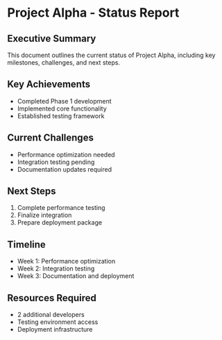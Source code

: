 # Project Alpha - Status Report

## Executive Summary
This document outlines the current status of Project Alpha, including key milestones, challenges, and next steps.

## Key Achievements
- Completed Phase 1 development
- Implemented core functionality
- Established testing framework

## Current Challenges
- Performance optimization needed
- Integration testing pending
- Documentation updates required

## Next Steps
1. Complete performance testing
2. Finalize integration
3. Prepare deployment package

## Timeline
- Week 1: Performance optimization
- Week 2: Integration testing
- Week 3: Documentation and deployment

## Resources Required
- 2 additional developers
- Testing environment access
- Deployment infrastructure
